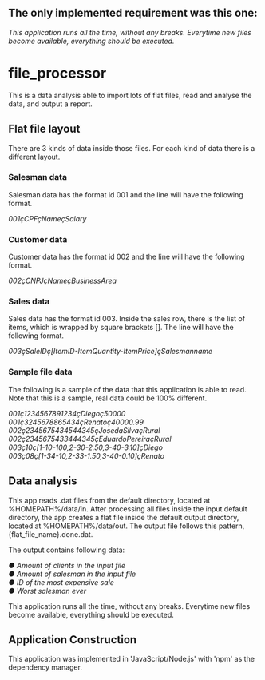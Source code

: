 ## The only implemented requirement was this one:

_This application runs all the time, without any breaks. Everytime new files become available, everything should be executed._

# file_processor

This is a data analysis able to import lots of flat files, read and analyse the data, and output a report.

## Flat file layout

There are 3 kinds of data inside those files. For each kind of data there is a different layout.

### Salesman data

Salesman data has the format id 001 and the line will have the following format.<br/>

_001çCPFçNameçSalary_

### Customer data

Customer data has the format id 002 and the line will have the following format.<br/>

_002çCNPJçNameçBusinessArea_

### Sales data

Sales data has the format id 003. Inside the sales row, there is the list of items, which is
wrapped by square brackets []. The line will have the following format.<br/>

_003çSaleIDç[ItemID-ItemQuantity-ItemPrice]çSalesmanname_

### Sample file data

The following is a sample of the data that this application is able to read. Note that this
is a sample, real data could be 100% different.<br/>

_001ç1234567891234çDiegoç50000<br/>_
_001ç3245678865434çRenatoç40000.99<br/>_
_002ç2345675434544345çJosedaSilvaçRural<br/>_
_002ç2345675433444345çEduardoPereiraçRural<br/>_
_003ç10ç[1-10-100,2-30-2.50,3-40-3.10]çDiego<br/>_
_003ç08ç[1-34-10,2-33-1.50,3-40-0.10]çRenato<br/>_

## Data analysis

This app reads .dat files from the default directory, located at %HOMEPATH%/data/in.
After processing all files inside the input default directory, the app creates a flat file
inside the default output directory, located at %HOMEPATH%/data/out. The output file
follows this pattern, {flat_file_name}.done.dat.

The output contains following data:<br/>

_● Amount of clients in the input file<br/>_
_● Amount of salesman in the input file<br/>_
_● ID of the most expensive sale<br/>_
_● Worst salesman ever<br/>_

This application runs all the time, without any breaks. Everytime new files
become available, everything should be executed.

## Application Construction

This application was implemented in 'JavaScript/Node.js' with 'npm' as the dependency manager.
